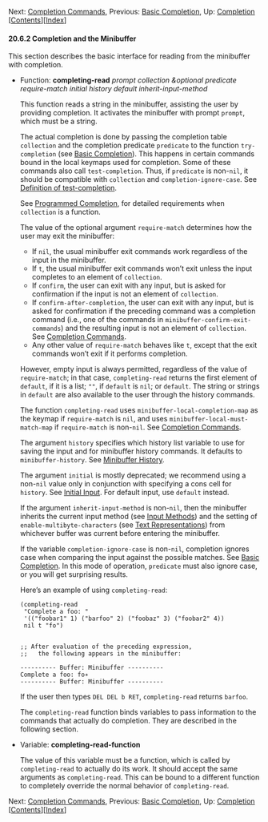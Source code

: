 <!-- This is the GNU Emacs Lisp Reference Manual
corresponding to Emacs version 27.2.

Copyright (C) 1990-1996, 1998-2021 Free Software Foundation,
Inc.

Permission is granted to copy, distribute and/or modify this document
under the terms of the GNU Free Documentation License, Version 1.3 or
any later version published by the Free Software Foundation; with the
Invariant Sections being "GNU General Public License," with the
Front-Cover Texts being "A GNU Manual," and with the Back-Cover
Texts as in (a) below.  A copy of the license is included in the
section entitled "GNU Free Documentation License."

(a) The FSF's Back-Cover Text is: "You have the freedom to copy and
modify this GNU manual.  Buying copies from the FSF supports it in
developing GNU and promoting software freedom." -->

<!-- Created by GNU Texinfo 6.7, http://www.gnu.org/software/texinfo/ -->

Next: [Completion Commands](Completion-Commands.html), Previous: [Basic Completion](Basic-Completion.html), Up: [Completion](Completion.html)   \[[Contents](index.html#SEC_Contents "Table of contents")]\[[Index](Index.html "Index")]

#### 20.6.2 Completion and the Minibuffer

This section describes the basic interface for reading from the minibuffer with completion.

*   Function: **completing-read** *prompt collection \&optional predicate require-match initial history default inherit-input-method*

    This function reads a string in the minibuffer, assisting the user by providing completion. It activates the minibuffer with prompt `prompt`, which must be a string.

    The actual completion is done by passing the completion table `collection` and the completion predicate `predicate` to the function `try-completion` (see [Basic Completion](Basic-Completion.html)). This happens in certain commands bound in the local keymaps used for completion. Some of these commands also call `test-completion`. Thus, if `predicate` is non-`nil`, it should be compatible with `collection` and `completion-ignore-case`. See [Definition of test-completion](Basic-Completion.html#Definition-of-test_002dcompletion).

    See [Programmed Completion](Programmed-Completion.html), for detailed requirements when `collection` is a function.

    The value of the optional argument `require-match` determines how the user may exit the minibuffer:

    *   If `nil`, the usual minibuffer exit commands work regardless of the input in the minibuffer.
    *   If `t`, the usual minibuffer exit commands won’t exit unless the input completes to an element of `collection`.
    *   If `confirm`, the user can exit with any input, but is asked for confirmation if the input is not an element of `collection`.
    *   If `confirm-after-completion`, the user can exit with any input, but is asked for confirmation if the preceding command was a completion command (i.e., one of the commands in `minibuffer-confirm-exit-commands`) and the resulting input is not an element of `collection`. See [Completion Commands](Completion-Commands.html).
    *   Any other value of `require-match` behaves like `t`, except that the exit commands won’t exit if it performs completion.

    However, empty input is always permitted, regardless of the value of `require-match`; in that case, `completing-read` returns the first element of `default`, if it is a list; `""`, if `default` is `nil`; or `default`. The string or strings in `default` are also available to the user through the history commands.

    The function `completing-read` uses `minibuffer-local-completion-map` as the keymap if `require-match` is `nil`, and uses `minibuffer-local-must-match-map` if `require-match` is non-`nil`. See [Completion Commands](Completion-Commands.html).

    The argument `history` specifies which history list variable to use for saving the input and for minibuffer history commands. It defaults to `minibuffer-history`. See [Minibuffer History](Minibuffer-History.html).

    The argument `initial` is mostly deprecated; we recommend using a non-`nil` value only in conjunction with specifying a cons cell for `history`. See [Initial Input](Initial-Input.html). For default input, use `default` instead.

    If the argument `inherit-input-method` is non-`nil`, then the minibuffer inherits the current input method (see [Input Methods](Input-Methods.html)) and the setting of `enable-multibyte-characters` (see [Text Representations](Text-Representations.html)) from whichever buffer was current before entering the minibuffer.

    If the variable `completion-ignore-case` is non-`nil`, completion ignores case when comparing the input against the possible matches. See [Basic Completion](Basic-Completion.html). In this mode of operation, `predicate` must also ignore case, or you will get surprising results.

    Here’s an example of using `completing-read`:

        (completing-read
         "Complete a foo: "
         '(("foobar1" 1) ("barfoo" 2) ("foobaz" 3) ("foobar2" 4))
         nil t "fo")

    ```
    ```

        ;; After evaluation of the preceding expression,
        ;;   the following appears in the minibuffer:

        ---------- Buffer: Minibuffer ----------
        Complete a foo: fo∗
        ---------- Buffer: Minibuffer ----------

    If the user then types `DEL DEL b RET`, `completing-read` returns `barfoo`.

    The `completing-read` function binds variables to pass information to the commands that actually do completion. They are described in the following section.

<!---->

*   Variable: **completing-read-function**

    The value of this variable must be a function, which is called by `completing-read` to actually do its work. It should accept the same arguments as `completing-read`. This can be bound to a different function to completely override the normal behavior of `completing-read`.

Next: [Completion Commands](Completion-Commands.html), Previous: [Basic Completion](Basic-Completion.html), Up: [Completion](Completion.html)   \[[Contents](index.html#SEC_Contents "Table of contents")]\[[Index](Index.html "Index")]
